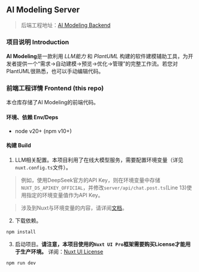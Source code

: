 ## AI Modeling Server

> 后端工程地址：[AI Modeling Backend](https://github.com/WindStation/AiModelingServer)

### 项目说明 Introduction

**AI Modeling**是一款利用 *LLM能力* 和 *PlantUML* 构建的软件建模辅助工具，为开发者提供一个“需求→自动建模→预览→优化→管理”的完整工作流。若您对PlantUML很熟悉，也可以手动编辑代码。

### 前端工程详情 Frontend (this repo)

本仓库存储了AI Modeling的前端代码。


#### 环境、依赖 Env/Deps

- node v20+ (npm v10+)

#### 构建 Build

1. LLM相关配置。本项目利用了在线大模型服务，需要配置环境变量（详见`nuxt.config.ts`文件）。 
> 例如，使用DeepSeek官方的API Key，则在环境变量中存储`NUXT_DS_APIKEY_OFFICIAL`，并修改`server/api/chat.post.ts`(Line 13)使用指定的环境变量值作为API Key。

> 涉及到Nuxt与环境变量的内容，请详阅[文档](https://nuxt.com/docs/3.x/guide/going-further/runtime-config)。

2. 下载依赖。
```bash
npm install
```

3. 启动项目。**请注意，本项目使用的`Nuxt UI Pro`框架需要购买License才能用于生产环境。** 详阅：[Nuxt UI License](https://ui.nuxt.com/getting-started/license)
```bash
npm run dev
```
